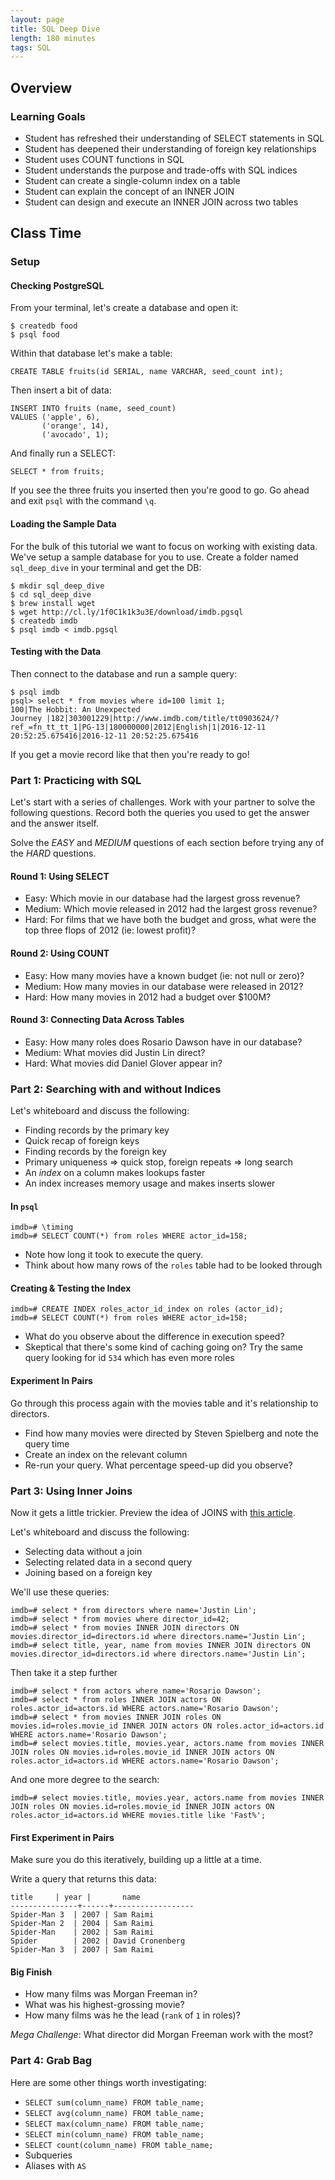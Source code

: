 ```yaml
---
layout: page
title: SQL Deep Dive
length: 180 minutes
tags: SQL
---
```


## Overview

### Learning Goals

* Student has refreshed their understanding of SELECT statements in SQL
* Student has deepened their understanding of foreign key relationships
* Student uses COUNT functions in SQL
* Student understands the purpose and trade-offs with SQL indices
* Student can create a single-column index on a table
* Student can explain the concept of an INNER JOIN
* Student can design and execute an INNER JOIN across two tables

## Class Time

### Setup

#### Checking PostgreSQL

From your terminal, let's create a database and open it:

```
$ createdb food
$ psql food
```

Within that database let's make a table:

```
CREATE TABLE fruits(id SERIAL, name VARCHAR, seed_count int);
```

Then insert a bit of data:

```
INSERT INTO fruits (name, seed_count)
VALUES ('apple', 6),
       ('orange', 14),
       ('avocado', 1);
```

And finally run a SELECT:

```
SELECT * from fruits;
```

If you see the three fruits you inserted then you're good to go. Go ahead and exit `psql` with the command `\q`.

#### Loading the Sample Data

For the bulk of this tutorial we want to focus on working with existing data. We've setup a sample database for you to use. Create a folder named `sql_deep_dive` in your terminal and get the DB:

```
$ mkdir sql_deep_dive
$ cd sql_deep_dive
$ brew install wget
$ wget http://cl.ly/1f0C1k1k3u3E/download/imdb.pgsql
$ createdb imdb
$ psql imdb < imdb.pgsql
```

#### Testing with the Data

Then connect to the database and run a sample query:

```
$ psql imdb
psql> select * from movies where id=100 limit 1;
100|The Hobbit: An Unexpected Journey |182|303001229|http://www.imdb.com/title/tt0903624/?ref_=fn_tt_tt_1|PG-13|180000000|2012|English|1|2016-12-11 20:52:25.675416|2016-12-11 20:52:25.675416
```

If you get a movie record like that then you're ready to go!

### Part 1: Practicing with SQL

Let's start with a series of challenges. Work with your partner to solve the following questions. Record both the queries you used to get the answer and the answer itself.

Solve the *EASY* and *MEDIUM* questions of each section before trying any of the *HARD* questions.

#### Round 1: Using SELECT

* Easy: Which movie in our database had the largest gross revenue?
* Medium: Which movie released in 2012 had the largest gross revenue?
* Hard: For films that we have both the budget and gross, what were the top three flops of 2012 (ie: lowest profit)?

#### Round 2: Using COUNT

* Easy: How many movies have a known budget (ie: not null or zero)?
* Medium: How many movies in our database were released in 2012?
* Hard: How many movies in 2012 had a budget over $100M?

#### Round 3: Connecting Data Across Tables

* Easy: How many roles does Rosario Dawson have in our database?
* Medium: What movies did Justin Lin direct?
* Hard: What movies did Daniel Glover appear in?

### Part 2: Searching with and without Indices

Let's whiteboard and discuss the following:

* Finding records by the primary key
* Quick recap of foreign keys
* Finding records by the foreign key
* Primary uniqueness => quick stop, foreign repeats => long search
* An *index* on a column makes lookups faster
* An index increases memory usage and makes inserts slower

#### In `psql`

```
imdb=# \timing
imdb=# SELECT COUNT(*) from roles WHERE actor_id=158;
```

* Note how long it took to execute the query.
* Think about how many rows of the `roles` table had to be looked through

#### Creating & Testing the Index

```
imdb=# CREATE INDEX roles_actor_id_index on roles (actor_id);
imdb=# SELECT COUNT(*) from roles WHERE actor_id=158;
```

* What do you observe about the difference in execution speed?
* Skeptical that there's some kind of caching going on? Try the same query looking for id `534` which has even more roles

#### Experiment In Pairs

Go through this process again with the movies table and it's relationship to directors.

* Find how many movies were directed by Steven Spielberg and note the query time
* Create an index on the relevant column
* Re-run your query. What percentage speed-up did you observe?

### Part 3: Using Inner Joins

Now it gets a little trickier. Preview the idea of JOINS with [this article](https://blog.codinghorror.com/a-visual-explanation-of-sql-joins/).

Let's whiteboard and discuss the following:

* Selecting data without a join
* Selecting related data in a second query
* Joining based on a foreign key

We'll use these queries:

```
imdb=# select * from directors where name='Justin Lin';
imdb=# select * from movies where director_id=42;
imdb=# select * from movies INNER JOIN directors ON movies.director_id=directors.id where directors.name='Justin Lin';
imdb=# select title, year, name from movies INNER JOIN directors ON movies.director_id=directors.id where directors.name='Justin Lin';
```

Then take it a step further

```
imdb=# select * from actors where name='Rosario Dawson';
imdb=# select * from roles INNER JOIN actors ON roles.actor_id=actors.id WHERE actors.name='Rosario Dawson';
imdb=# select * from movies INNER JOIN roles ON movies.id=roles.movie_id INNER JOIN actors ON roles.actor_id=actors.id WHERE actors.name='Rosario Dawson';
imdb=# select movies.title, movies.year, actors.name from movies INNER JOIN roles ON movies.id=roles.movie_id INNER JOIN actors ON roles.actor_id=actors.id WHERE actors.name='Rosario Dawson';
```

And one more degree to the search:

```
imdb=# select movies.title, movies.year, actors.name from movies INNER JOIN roles ON movies.id=roles.movie_id INNER JOIN actors ON roles.actor_id=actors.id WHERE movies.title like 'Fast%';
```

#### First Experiment in Pairs

Make sure you do this iteratively, building up a little at a time.

Write a query that returns this data:

```
title     | year |       name       
---------------+------+------------------
Spider-Man 3  | 2007 | Sam Raimi
Spider-Man 2  | 2004 | Sam Raimi
Spider-Man    | 2002 | Sam Raimi
Spider        | 2002 | David Cronenberg
Spider-Man 3  | 2007 | Sam Raimi
```

#### Big Finish

* How many films was Morgan Freeman in?
* What was his highest-grossing movie?
* How many films was he the lead (`rank` of `1` in roles)?

*Mega Challenge*: What director did Morgan Freeman work with the most?

### Part 4: Grab Bag

Here are some other things worth investigating:

* `SELECT sum(column_name) FROM table_name; `
* `SELECT avg(column_name) FROM table_name; `
* `SELECT max(column_name) FROM table_name; `
* `SELECT min(column_name) FROM table_name;`
* `SELECT count(column_name) FROM table_name; `
* Subqueries
* Aliases with `AS`
